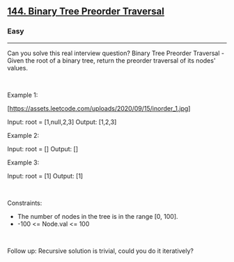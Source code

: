 <h2><a href="https://leetcode.com/problems/binary-tree-preorder-traversal/">144. Binary Tree Preorder Traversal</a></h2><h3>Easy</h3><hr>Can you solve this real interview question? Binary Tree Preorder Traversal - Given the root of a binary tree, return the preorder traversal of its nodes' values.

 

Example 1:

[https://assets.leetcode.com/uploads/2020/09/15/inorder_1.jpg]


Input: root = [1,null,2,3]
Output: [1,2,3]


Example 2:


Input: root = []
Output: []


Example 3:


Input: root = [1]
Output: [1]


 

Constraints:

 * The number of nodes in the tree is in the range [0, 100].
 * -100 <= Node.val <= 100

 

Follow up: Recursive solution is trivial, could you do it iteratively?